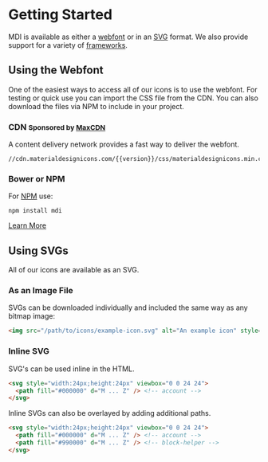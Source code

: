 # Getting Started

MDI is available as either a <a href="#webfont">webfont</a> or in an <a href="#svg">SVG</a> format. We also provide support for a variety of <a href="#frameworks">frameworks</a>.

## Using the Webfont

One of the easiest ways to access all of our icons is to use the webfont. For testing or quick use you can import the CSS file from the CDN. You can also download the files via NPM to include in your project.

<div class="row">
	<div class="col-md-8">
		<h3>CDN
			<small>Sponsored by
				<a href="https://www.maxcdn.com/open-source/">MaxCDN</a>
			</small>
		</h3>
		<p>A content delivery network provides a fast way to deliver the webfont.</p>
		<pre><code>//cdn.materialdesignicons.com/{{version}}/css/materialdesignicons.min.css</code></pre>
	</div>
	<div class="col-md-4">
		<h3>Bower or NPM</h3>
		<p>For <a href="https://npmjs.com">NPM</a> use:</p>
		<pre><code>npm install mdi</code></pre>
	</div>
</div>
<a href="#" class="btn btn-primary">Learn More</a>


## Using SVGs

All of our icons are available as an SVG.
<!-- TODO : Explain how to download them -->

### As an Image File

SVGs can be downloaded individually and included the same way as any bitmap image:

```html
<img src="/path/to/icons/example-icon.svg" alt="An example icon" style="width:24px;height:24px" />
```

### Inline SVG

SVG's can be used inline in the HTML.

```html
<svg style="width:24px;height:24px" viewbox="0 0 24 24">
  <path fill="#000000" d="M ... Z" /> <!-- account -->
</svg>
```

Inline SVGs can also be overlayed by adding additional paths.

```html
<svg style="width:24px;height:24px" viewbox="0 0 24 24">
  <path fill="#000000" d="M ... Z" /> <!-- account -->
  <path fill="#990000" d="M ... Z" /> <!-- block-helper -->
</svg>
```

